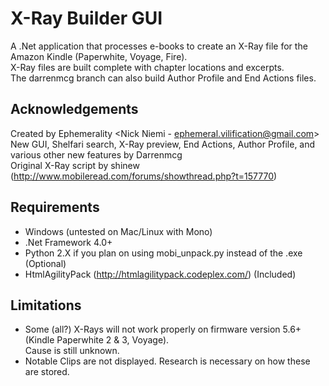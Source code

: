 # X-Ray Builder GUI
A .Net application that processes e-books to create an X-Ray file for the Amazon Kindle (Paperwhite, Voyage, Fire).  
X-Ray files are built complete with chapter locations and excerpts.  
The darrenmcg branch can also build Author Profile and End Actions files.

## Acknowledgements
Created by Ephemerality <Nick Niemi - ephemeral.vilification@gmail.com>  
New GUI, Shelfari search, X-Ray preview, End Actions, Author Profile, and various other new features by Darrenmcg  
Original X-Ray script by shinew (http://www.mobileread.com/forums/showthread.php?t=157770)

## Requirements
* Windows (untested on Mac/Linux with Mono)  
* .Net Framework 4.0+  
* Python 2.X if you plan on using mobi_unpack.py instead of the .exe (Optional)  
* HtmlAgilityPack (http://htmlagilitypack.codeplex.com/) (Included)  
  
## Limitations  
* Some (all?) X-Rays will not work properly on firmware version 5.6+ (Kindle Paperwhite 2 & 3, Voyage).  
Cause is still unknown.
* Notable Clips are not displayed. Research is necessary on how these are stored.
